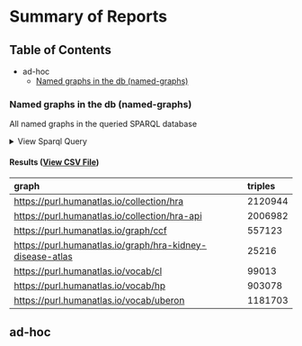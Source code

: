 # Summary of Reports

  ## Table of Contents

* ad-hoc
  * [Named graphs in the db (named-graphs)](#named-graphs)



### <a id="named-graphs"></a>Named graphs in the db (named-graphs)

All named graphs in the queried SPARQL database

<details>
  <summary>View Sparql Query</summary>

```sparql
#+ summary: Named graphs in the db
#+ description: All named graphs in the queried SPARQL database

SELECT ?graph (COUNT(*) as ?triples) WHERE {
  GRAPH ?graph {
    ?s ?p ?o .
  }
}
GROUP BY ?graph
ORDER BY ?graph

```

([View Source](../queries/reports/ad-hoc/named-graphs.rq))
</details>

#### Results ([View CSV File](reports/ad-hoc/named-graphs.csv))

| graph | triples |
| :--- | :--- |
| https://purl.humanatlas.io/collection/hra | 2120944 |
| https://purl.humanatlas.io/collection/hra-api | 2006982 |
| https://purl.humanatlas.io/graph/ccf | 557123 |
| https://purl.humanatlas.io/graph/hra-kidney-disease-atlas | 25216 |
| https://purl.humanatlas.io/vocab/cl | 99013 |
| https://purl.humanatlas.io/vocab/hp | 903078 |
| https://purl.humanatlas.io/vocab/uberon | 1181703 |

## ad-hoc

  